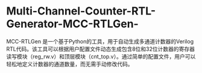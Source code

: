 # Multi-Channel-Counter-RTL-Generator-MCC-RTLGen-
MCC-RTLGen 是一个基于Python的工具，用于自动生成多通道计数器的Verilog RTL代码。该工具可以根据用户配置文件动态生成包含8位和32位计数器的寄存器读写模块（reg_rw.v）和顶层模块（cnt_top.v）。通过简单的配置文件，用户可以轻松地定义计数器的通道数量，而无需手动修改代码。

